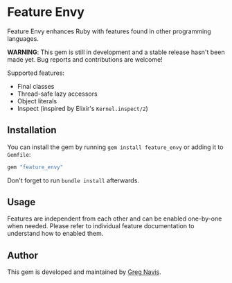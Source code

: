 # Feature Envy

Feature Envy enhances Ruby with features found in other programming languages.

**WARNING**: This gem is still in development and a stable release hasn't been
made yet. Bug reports and contributions are welcome!

Supported features:

- Final classes
- Thread-safe lazy accessors
- Object literals
- Inspect (inspired by Elixir's `Kernel.inspect/2`)

## Installation

You can install the gem by running `gem install feature_envy` or adding it to
`Gemfile`:

```ruby
gem "feature_envy"
```

Don't forget to run `bundle install` afterwards.

## Usage

Features are independent from each other and can be enabled one-by-one when
needed. Please refer to individual feature documentation to understand how to
enabled them.

## Author

This gem is developed and maintained by [Greg Navis](http://www.gregnavis.com).
